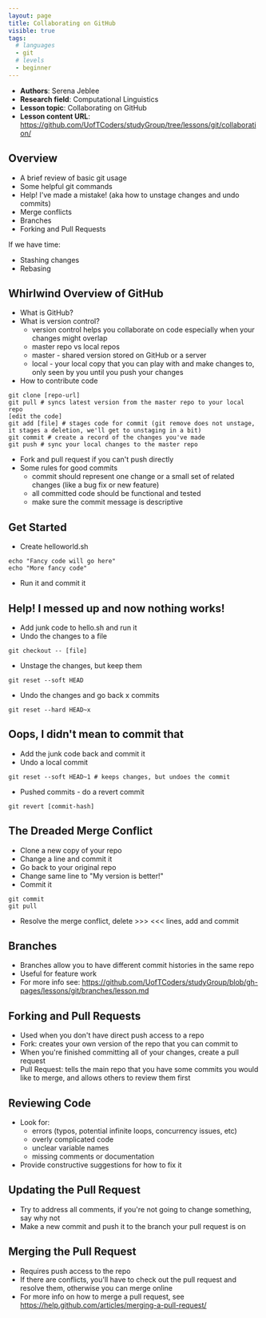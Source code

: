```yaml
---
layout: page
title: Collaborating on GitHub
visible: true
tags: 
  # languages
  - git
  # levels
  - beginner
---
```

<!-- change visible to true if you want it on the site -->
<!-- remove any tags listed above that are not relevant -->

 - **Authors**: Serena Jeblee
 - **Research field**: Computational Linguistics
 - **Lesson topic**: Collaborating on GitHub
 - **Lesson content URL**: https://github.com/UofTCoders/studyGroup/tree/lessons/git/collaboration/

## Overview
- A brief review of basic git usage
- Some helpful git commands
- Help! I've made a mistake! (aka how to unstage changes and undo commits)
- Merge conflicts
- Branches
- Forking and Pull Requests

If we have time:
- Stashing changes
- Rebasing

## Whirlwind Overview of GitHub
- What is GitHub?
- What is version control?
    - version control helps you collaborate on code especially when your changes might overlap
    - master repo vs local repos
    - master - shared version stored on GitHub or a server
    - local - your local copy that you can play with and make changes to, only seen by you until you push your changes
- How to contribute code
~~~
git clone [repo-url]
git pull # syncs latest version from the master repo to your local repo
[edit the code]
git add [file] # stages code for commit (git remove does not unstage, it stages a deletion, we'll get to unstaging in a bit)
git commit # create a record of the changes you've made
git push # sync your local changes to the master repo
~~~
- Fork and pull request if you can't push directly
- Some rules for good commits
    - commit should represent one change or a small set of related changes (like a bug fix or new feature)
    - all committed code should be functional and tested
    - make sure the commit message is descriptive

## Get Started
- Create helloworld.sh
~~~
echo "Fancy code will go here"
echo "More fancy code"
~~~
- Run it and commit it

## Help! I messed up and now nothing works!
- Add junk code to hello.sh and run it
- Undo the changes to a file
~~~
git checkout -- [file]
~~~
- Unstage the changes, but keep them
~~~
git reset --soft HEAD
~~~
- Undo the changes and go back x commits
~~~
git reset --hard HEAD~x
~~~

## Oops, I didn't mean to commit that
- Add the junk code back and commit it
- Undo a local commit
~~~
git reset --soft HEAD~1 # keeps changes, but undoes the commit
~~~
- Pushed commits - do a revert commit
~~~
git revert [commit-hash]
~~~

## The Dreaded Merge Conflict
- Clone a new copy of your repo
- Change a line and commit it
- Go back to your original repo
- Change same line to "My version is better!"
- Commit it
~~~
git commit
git pull
~~~
- Resolve the merge conflict, delete >>> <<< lines, add and commit

## Branches
- Branches allow you to have different commit histories in the same repo
- Useful for feature work
- For more info see: https://github.com/UofTCoders/studyGroup/blob/gh-pages/lessons/git/branches/lesson.md

## Forking and Pull Requests
- Used when you don't have direct push access to a repo
- Fork: creates your own version of the repo that you can commit to
- When you're finished committing all of your changes, create a pull request
- Pull Request: tells the main repo that you have some commits you would like to merge, and allows others to review them first

## Reviewing Code
- Look for:
  - errors (typos, potential infinite loops, concurrency issues, etc)
  - overly complicated code
  - unclear variable names
  - missing comments or documentation
- Provide constructive suggestions for how to fix it

## Updating the Pull Request
- Try to address all comments, if you're not going to change something, say why not
- Make a new commit and push it to the branch your pull request is on

## Merging the Pull Request
- Requires push access to the repo
- If there are conflicts, you'll have to check out the pull request and resolve them, otherwise you can merge online
- For more info on how to merge a pull request, see https://help.github.com/articles/merging-a-pull-request/
